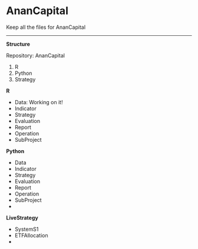 # AnanCapital

Keep all the files for AnanCapital

---

**Structure**

Repository: AnanCapital
1. R
2. Python
3. Strategy

**R**
- Data: Working on it!
- Indicator
- Strategy
- Evaluation
- Report
- Operation
- SubProject

**Python**
- Data
- Indicator
- Strategy
- Evaluation
- Report
- Operation
- SubProject
- 
**LiveStrategy**
- SystemS1
- ETFAllocation
- 
